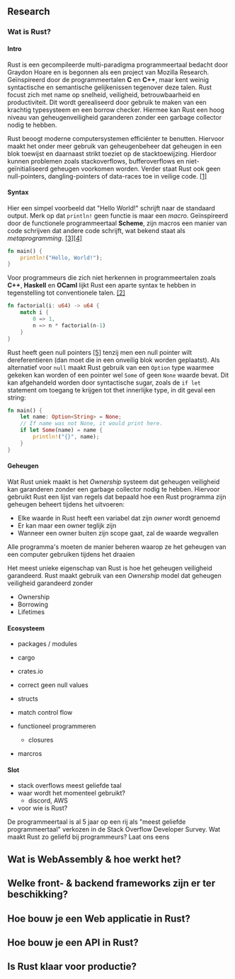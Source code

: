 ## Research

### Wat is Rust?

#### Intro

[comment]: # (TODO: parafraseren)

Rust is een gecompileerde multi-paradigma programmeertaal bedacht door Graydon Hoare en is begonnen als 
een project van Mozilla Research. Geïnspireerd door de programmeertalen **C** en **C++**, maar kent 
weinig syntactische en semantische gelijkenissen tegenover deze talen. Rust focust zich met
name op snelheid, veiligheid, betrouwbaarheid en productiviteit. Dit wordt gerealiseerd door gebruik te 
maken van een krachtig typesysteem en een borrow checker. Hiermee kan Rust een hoog niveau van 
geheugenveiligheid garanderen zonder een garbage collector nodig te hebben.

Rust beoogt moderne computersystemen efficiënter te benutten. Hiervoor maakt het onder meer gebruik van 
geheugenbeheer dat geheugen in een blok toewijst en daarnaast strikt toeziet op de stacktoewijzing. 
Hierdoor kunnen problemen zoals stackoverflows, bufferoverflows en niet-geïnitialiseerd geheugen voorkomen 
worden. Verder staat Rust ook geen null-pointers, dangling-pointers of data-races toe in veilige code. 
 [[1]](https://nl.wikipedia.org/wiki/Rust_(programmeertaal))


#### Syntax

Hier een simpel voorbeeld dat "Hello World!" schrijft naar de standaard output.
Merk op dat `println!` geen functie is maar een *macro*. Geïnspireerd door de functionele programmeertaal **Scheme**, zijn
macros een manier van code schrijven dat andere code schrijft, wat bekend staat als *metaprogramming*. 
[[3]](https://doc.rust-lang.org/reference/influences.html)[[4]](https://doc.rust-lang.org/book/ch19-06-macros.html)

```rust
fn main() {
    println!("Hello, World!");
}
```

[comment]: # (TODO: dit klopt niet)

Voor programmeurs die zich niet herkennen in programmeertalen zoals **C++**, **Haskell** en **OCaml** lijkt Rust
een aparte syntax te hebben in tegenstelling tot conventionele talen. 
[[2]](https://doc.rust-lang.org/reference/influences.html) 

```rust
fn factorial(i: u64) -> u64 {
    match i {
        0 => 1,
        n => n * factorial(n-1)
    }
}
```
Rust heeft geen null pointers [[5]](https://doc.rust-lang.org/std/option/#options-and-pointers-nullable-pointers) 
tenzij men een null pointer wilt dereferentieren (dan moet die in een onveilig blok worden geplaatst).
Als alternatief voor `null` maakt Rust gebruik van een `Option` type waarmee gekeken kan worden of een pointer 
wel `Some` of geen `None` waarde bevat. Dit kan afgehandeld worden door syntactische sugar, zoals de `if let`
statement om toegang te krijgen tot thet innerlijke type, in dit geval een string:
```rust
fn main() {
    let name: Option<String> = None;
    // If name was not None, it would print here.
    if let Some(name) = name {
        println!("{}", name);
    }
}
```

#### Geheugen

Wat Rust uniek maakt is het *Ownership* systeem dat geheugen veiligheid kan garanderen zonder een garbage collector
nodig te hebben. Hiervoor gebruikt Rust een lijst van regels dat bepaald hoe een Rust programma zijn geheugen beheert 
tijdens het uitvoeren: 
- Elke waarde in Rust heeft een variabel dat zijn *owner* wordt genoemd
- Er kan maar een owner teglijk zijn
- Wanneer een owner buiten zijn scope gaat, zal de waarde wegvallen


Alle programma's moeten de manier beheren waarop ze het geheugen van een computer gebruiken tijdens het draaien

Het meest unieke eigenschap van Rust is hoe het geheugen veiligheid garandeerd.
Rust maakt gebruik van een *Ownership* model dat geheugen veiligheid garandeerd zonder 

- Ownership
- Borrowing
- Lifetimes


#### Ecosysteem

- packages / modules
- cargo
- crates.io

- correct geen null values
- structs
- match control flow
- functioneel programmeren
  - closures
- marcros



#### Slot
- stack overflows meest geliefde taal
- waar wordt het momenteel gebruikt?
  - discord, AWS
- voor wie is Rust?

De programmeertaal is al 5 jaar op een rij als "meest geliefde programmeertaal" verkozen in de Stack 
Overflow Developer Survey. Wat maakt Rust zo geliefd bij programmeurs? Laat ons eens

## Wat is WebAssembly & hoe werkt het?



## Welke front- & backend frameworks zijn er ter beschikking?

## Hoe bouw je een Web applicatie in Rust?

## Hoe bouw je een API in Rust?

## Is Rust klaar voor productie?
